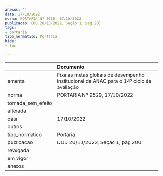 ```yaml
---
anexos: ''
data: 17/10/2022
norma: PORTARIA Nº 9529, 17/10/2022
publicacao: DOU 20/10/2022, Seção 1, pág.200
tags:
- portaria
tipo_normatico: Portaria
hide: 
- toc 
 
---
```


|                    | Documento                                                                               |
|:-------------------|:----------------------------------------------------------------------------------------|
| ementa             | Fixa as metas globais de desempenho institucional da ANAC para o 14º ciclo de avaliação |
| norma              | PORTARIA Nº 9529, 17/10/2022                                                            |
| tornada_sem_efeito |                                                                                         |
| alterada           |                                                                                         |
| data               | 17/10/2022                                                                              |
| outros             |                                                                                         |
| tipo_normatico     | Portaria                                                                                |
| publicacao         | DOU 20/10/2022, Seção 1, pág.200                                                        |
| revogada           |                                                                                         |
| em_vigor           |                                                                                         |
| anexos             |                                                                                         |
